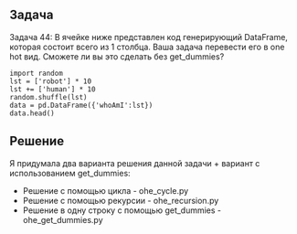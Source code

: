 ## Задача

Задача 44: В ячейке ниже представлен код генерирующий DataFrame, которая состоит всего из 1 столбца. Ваша задача перевести его в one hot вид. Сможете ли вы это сделать без get_dummies?

```
import random   
lst = ['robot'] * 10  
lst += ['human'] * 10   
random.shuffle(lst)   
data = pd.DataFrame({'whoAmI':lst})   
data.head()
```

## Решение

Я придумала два варианта решения данной задачи + вариант с использованием get_dummies:
 - Решение с помощью цикла - ohe_cycle.py
 - Решение с помощью рекурсии - ohe_recursion.py
 - Решение в одну строку с помощью get_dummies - ohe_get_dummies.py
